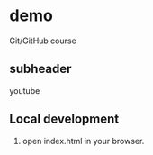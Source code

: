 # demo
Git/GitHub course

## subheader

  youtube

## Local development

1. open index.html in your browser.

